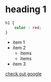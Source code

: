 # heading 1

```css
h1 {
    color : red;
}
```

- item 1
- item 2
  - items
  - items
- item 3
  
 [check out google](https://www.google.com)

